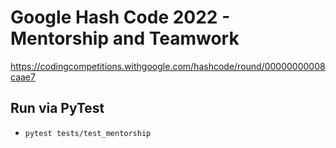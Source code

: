 # Google Hash Code 2022 - Mentorship and Teamwork

https://codingcompetitions.withgoogle.com/hashcode/round/00000000008caae7


## Run via PyTest
- `pytest tests/test_mentorship`